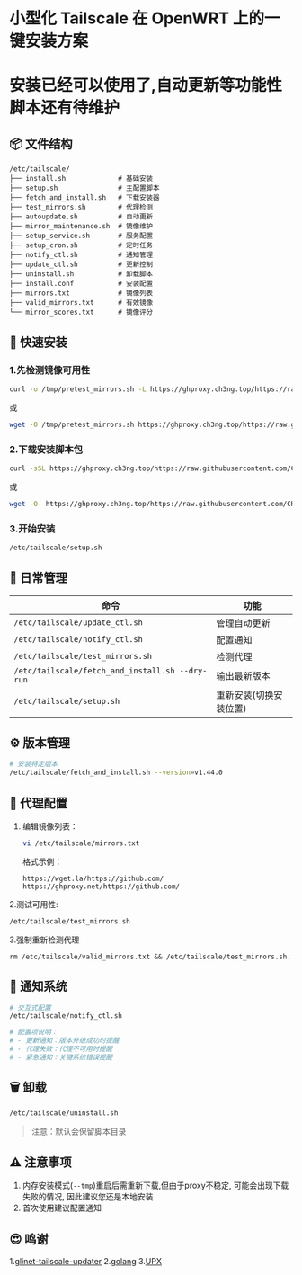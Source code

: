 # 小型化 Tailscale 在 OpenWRT 上的一键安装方案

# 安装已经可以使用了,自动更新等功能性脚本还有待维护

## 📦 文件结构
```
/etc/tailscale/
├── install.sh             # 基础安装
├── setup.sh               # 主配置脚本
├── fetch_and_install.sh   # 下载安装器
├── test_mirrors.sh        # 代理检测
├── autoupdate.sh          # 自动更新
├── mirror_maintenance.sh  # 镜像维护
├── setup_service.sh       # 服务配置
├── setup_cron.sh          # 定时任务
├── notify_ctl.sh          # 通知管理
├── update_ctl.sh          # 更新控制
├── uninstall.sh           # 卸载脚本
├── install.conf           # 安装配置
├── mirrors.txt            # 镜像列表
├── valid_mirrors.txt      # 有效镜像
└── mirror_scores.txt      # 镜像评分
```

## 🚀 快速安装
### 1.先检测镜像可用性
```bash
curl -o /tmp/pretest_mirrors.sh -L https://ghproxy.ch3ng.top/https://raw.githubusercontent.com/CH3NGYZ/ts-test/main/pretest_mirrors.sh && sh /tmp/pretest_mirrors.sh
```
或
```bash
wget -O /tmp/pretest_mirrors.sh https://ghproxy.ch3ng.top/https://raw.githubusercontent.com/CH3NGYZ/ts-test/main/pretest_mirrors.sh && sh /tmp/pretest_mirrors.sh
```

### 2.下载安装脚本包
```bash
curl -sSL https://ghproxy.ch3ng.top/https://raw.githubusercontent.com/CH3NGYZ/ts-test/main/install.sh | sh
```
或
```bash
wget -O- https://ghproxy.ch3ng.top/https://raw.githubusercontent.com/CH3NGYZ/ts-test/main/install.sh | sh
```
### 3.开始安装
```bash
/etc/tailscale/setup.sh
```

## 🔧 日常管理
| 命令 | 功能 |
|------|------|
| `/etc/tailscale/update_ctl.sh` | 管理自动更新 |
| `/etc/tailscale/notify_ctl.sh` | 配置通知 |
| `/etc/tailscale/test_mirrors.sh` | 检测代理 |
| `/etc/tailscale/fetch_and_install.sh --dry-run` | 输出最新版本 |
| `/etc/tailscale/setup.sh` | 重新安装(切换安装位置) |

## ⚙️ 版本管理
```bash
# 安装特定版本
/etc/tailscale/fetch_and_install.sh --version=v1.44.0


```

## 📡 代理配置
1. 编辑镜像列表：
   ```bash
   vi /etc/tailscale/mirrors.txt
   ```
   格式示例：
   ```
   https://wget.la/https://github.com/
   https://ghproxy.net/https://github.com/
   ```
2.测试可用性:
   ```bash
   /etc/tailscale/test_mirrors.sh
   ```
3.强制重新检测代理
   ```
   rm /etc/tailscale/valid_mirrors.txt && /etc/tailscale/test_mirrors.sh.
   ```

## 🔔 通知系统
```bash
# 交互式配置
/etc/tailscale/notify_ctl.sh

# 配置项说明：
# - 更新通知：版本升级成功时提醒
# - 代理失败：代理不可用时提醒
# - 紧急通知：关键系统错误提醒
```

## 🗑️ 卸载
```bash
/etc/tailscale/uninstall.sh
```
> 注意：默认会保留脚本目录

## ⚠️ 注意事项
1. 内存安装模式(`--tmp`)重启后需重新下载,但由于proxy不稳定, 可能会出现下载失败的情况, 因此建议您还是本地安装
2. 首次使用建议配置通知

## 😍 鸣谢
1.[glinet-tailscale-updater](https://github.com/Admonstrator/glinet-tailscale-updater)
2.[golang](https://github.com/golang/go)
3.[UPX](https://github.com/upx/upx)
